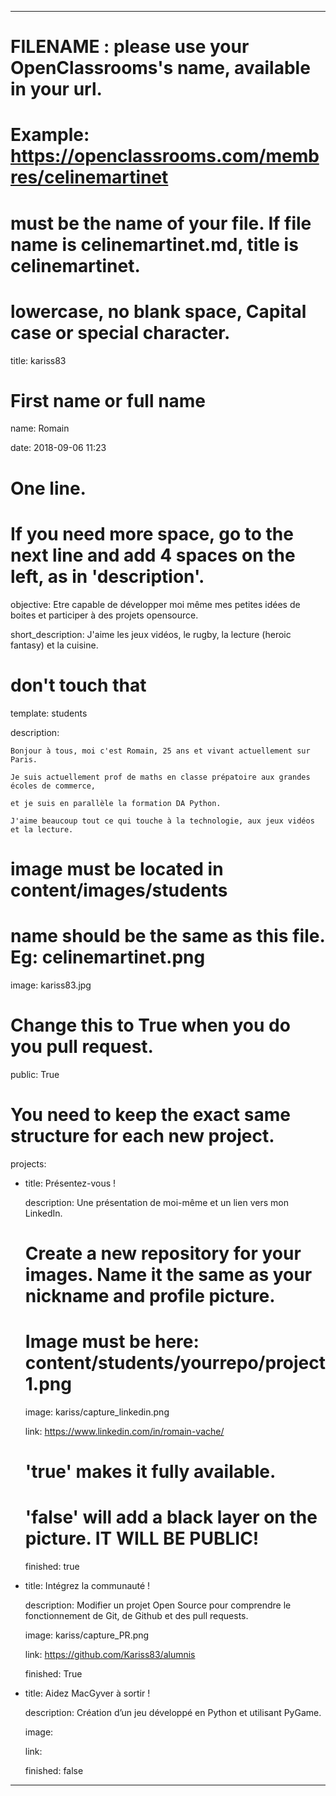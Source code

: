 ---


# FILENAME : please use your OpenClassrooms's name, available in your url.

# Example: https://openclassrooms.com/membres/celinemartinet

# must be the name of your file. If file name is celinemartinet.md, title is celinemartinet.

# lowercase, no blank space, Capital case or special character.

title: kariss83


# First name or full name

name: Romain

date: 2018-09-06 11:23


# One line.

# If you need more space, go to the next line and add 4 spaces on the left, as in 'description'.

objective: Etre capable de développer moi même mes petites idées de boites et participer à des projets opensource.

short_description: J'aime les jeux vidéos, le rugby, la lecture (heroic fantasy) et la cuisine.


# don't touch that

template: students

description:

    Bonjour à tous, moi c'est Romain, 25 ans et vivant actuellement sur Paris.
	
	Je suis actuellement prof de maths en classe prépatoire aux grandes écoles de commerce, 
	
	et je suis en parallèle la formation DA Python.
	
	J'aime beaucoup tout ce qui touche à la technologie, aux jeux vidéos et la lecture.



# image must be located in content/images/students

# name should be the same as this file. Eg: celinemartinet.png

image: kariss83.jpg


# Change this to True when you do you pull request.

public: True


# You need to keep the exact same structure for each new project.

projects:

  - title: Présentez-vous !

    description: Une présentation de moi-même et un lien vers mon LinkedIn.

    # Create a new repository for your images. Name it the same as your nickname and profile picture.

    # Image must be here: content/students/yourrepo/project1.png

    image: kariss/capture_linkedin.png

    link: https://www.linkedin.com/in/romain-vache/

    # 'true' makes it fully available.

    # 'false' will add a black layer on the picture. IT WILL BE PUBLIC!

    finished: true

  - title: Intégrez la communauté !

    description: Modifier un projet Open Source pour comprendre le fonctionnement de Git, de Github et des pull requests. 

    image: kariss/capture_PR.png

    link: https://github.com/Kariss83/alumnis

    finished: True

  - title: Aidez MacGyver à sortir !

    description: Création d’un jeu développé en Python et utilisant PyGame.

    image: 

    link: 

    finished: false

---